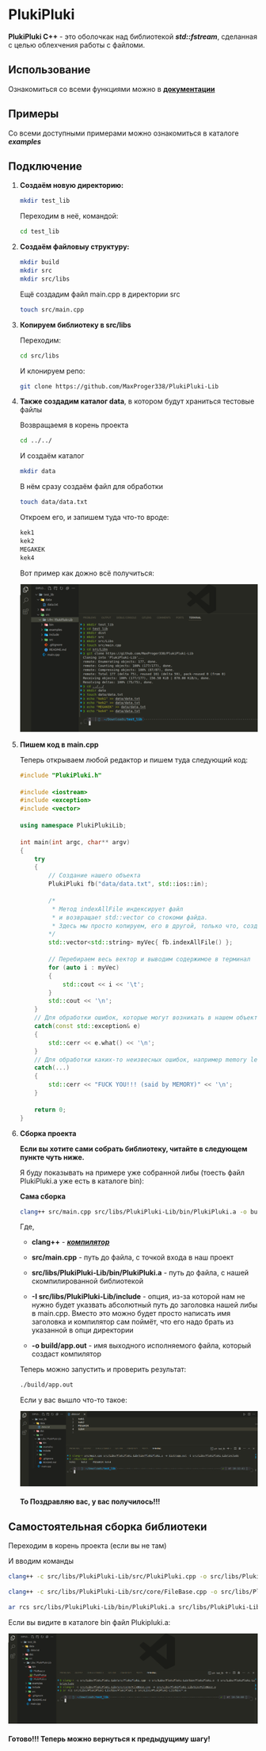 # PlukiPluki

__PlukiPluki C++__ - это оболочкак над библиотекой *__std::fstream__*, сделанная с целью облехчения работы с файломи.

## Использование

Ознакомиться со всеми функциями можно в __[документации](docs/DOCS.md)__

## Примеры

Со всеми доступными примерами можно ознакомиться в каталоге *__examples__*

## Подключение

1. __Создаём новую директорию:__

    ```bash
    mkdir test_lib
    ```

    Переходим в неё, командой:

    ```bash
    cd test_lib
    ```

2. __Создаём файловыу структуру:__

    ```bash
    mkdir build
    mkdir src
    mkdir src/libs
    ```

    Ещё создадим файл main.cpp в директории src

    ```bash
    touch src/main.cpp
    ```

3. __Копируем библиотеку в src/libs__

    Переходим:

    ```bash
    cd src/libs
    ```

    И клонируем репо:

    ```bash
    git clone https://github.com/MaxProger338/PlukiPluki-Lib
    ```

4. __Также создадим каталог data__, в котором будут храниться тестовые файлы

    Возвращаемя в корень проекта

    ```bash
    cd ../../
    ```

    И создаём каталог

    ```bash
    mkdir data
    ```

    В нём сразу создаём файл для обработки

    ```bash
    touch data/data.txt
    ```

    Откроем его, и запишем туда что-то вроде:

    ```txt
    kek1
    kek2
    MEGAKEK
    kek4
    ```

    Вот пример как дожно всё получиться:

    ![alt text](docs/cache/file_struct_example_picture.png)

5. __Пишем код в main.cpp__

    Теперь открываем любой редактор и пишем туда следующий код:

    ```c++
    #include "PlukiPluki.h"

    #include <iostream>
    #include <exception>
    #include <vector>

    using namespace PlukiPlukiLib;

    int main(int argc, char** argv)
    {
        try
        {
            // Создание нашего объекта
            PlukiPluki fb("data/data.txt", std::ios::in);

            /* 
             * Метод indexAllFile индексирует файл
             * и возвращает std::vector со стокоми файда.
             * Здесь мы просто копируем, его в другой, только что, созданный std::vector
            */
            std::vector<std::string> myVec{ fb.indexAllFile() };

            // Перебираем весь вектор и выводим содержимое в терминал
            for (auto i : myVec)
            {
                std::cout << i << '\t';
            }
            std::cout << '\n';
        }
        // Для обработки ошибок, которые могут возникать в нашем объекте
        catch(const std::exception& e)
        {
            std::cerr << e.what() << '\n';
        }
        // Для обработки каких-то неизвесных ошибок, например memory leak (утечка памяти)
        catch(...)
        {
            std::cerr << "FUCK YOU!!! (said by MEMORY)" << '\n';
        }

        return 0;
    }
    ```

6. __Сборка проекта__

    __Если вы хотите сами собрать библиотеку, читайте в следующем пункте чуть ниже.__

    Я буду показывать на примере уже собранной либы (тоесть файл PlukiPluki.a уже есть в каталоге bin):

    __Сама сборка__
    ```bash
    clang++ src/main.cpp src/libs/PlukiPluki-Lib/bin/PlukiPluki.a -o build/app.out -I src/libs/PlukiPluki-Lib/include
    ```
    Где,

    - __clang++__ - *__[компилятор](https://github.com/llvm/llvm-project)__*

    - __src/main.cpp__ - путь до файла, с точкой входа в наш проект

    - __src/libs/PlukiPluki-Lib/bin/PlukiPluki.a__ - путь до файла, с нашей скомпилированной библиотекой

    - __-I src/libs/PlukiPluki-Lib/include__ - опция, из-за которой нам не нужно будет указвать абсолютный путь до заголовка нашей либы в main.cpp. Вместо это можно будет просто написать имя заголовка и компилятор сам поймёт, что его надо брать из указанной в опци директории

    - __-o build/app.out__ - имя выходного исполняемого файла, который создаст компилятор 

    Теперь можно запустить и проверить результат:

    ```bash
    ./build/app.out
    ```

    Если у вас вышло что-то такое:

    ![alt text](docs/cache/work_picture!.png)

    #### То Поздравляю вас, у вас получилось!!!

## Самостоятельная сборка библиотеки

Переходим в корень проекта (если вы не там)

И вводим команды

```bash
clang++ -c src/libs/PlukiPluki-Lib/src/PlukiPluki.cpp -o src/libs/PlukiPluki-Lib/bin/PlukiPluki.o -I src/libs/PlukiPluki-Lib/include
```

```bash
clang++ -c src/libs/PlukiPluki-Lib/src/core/FileBase.cpp -o src/libs/PlukiPluki-Lib/bin/FileBase.o
```

```bash
ar rcs src/libs/PlukiPluki-Lib/bin/PlukiPluki.a src/libs/PlukiPluki-Lib/bin/*.o
```

Если вы видите в каталоге bin файл Plukipluki.a:

![alt text](docs/cache/lib-compiler-picture.png)

#### Готово!!! Теперь можно вернуться к предыдущиму шагу!

